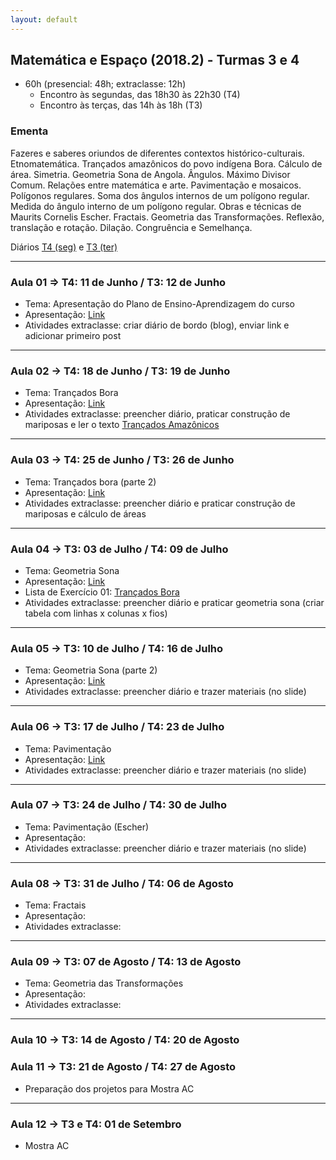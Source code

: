 ```yaml
---
layout: default
---
```


## Matemática e Espaço (2018.2) - Turmas 3 e 4
+ 60h (presencial: 48h; extraclasse: 12h)
  + Encontro às segundas, das 18h30 às 22h30 (T4)
  + Encontro às terças, das 14h às 18h (T3)

### Ementa
Fazeres e saberes oriundos de diferentes contextos histórico-culturais. Etnomatemática. Trançados amazônicos do povo indígena Bora. Cálculo de área. Simetria. Geometria Sona de Angola. Ângulos. Máximo Divisor Comum. Relações entre matemática e arte. Pavimentação e mosaicos. Polígonos regulares. Soma dos ângulos internos de um polígono regular. Medida do ângulo interno de um polígono regular. Obras e técnicas de Maurits Cornelis Escher. Fractais. Geometria das Transformações. Reflexão, translação e rotação. Dilação. Congruência e Semelhança.

Diários [T4 (seg)](https://docs.google.com/spreadsheets/d/1bFnRKRkbE44TQTRgdxqkLNxrGOlUUijVSy-07JJZ6Ms/edit?usp=sharing) e [T3 (ter)](https://docs.google.com/spreadsheets/d/1JFv5T_gZCs_wYqYmhdl9hpiooSWTyFVqRBJMPEuye-k/edit?usp=sharing)

---

### Aula 01 => T4: 11 de Junho / T3: 12 de Junho
+ Tema: Apresentação do Plano de Ensino-Aprendizagem do curso
+ Apresentação: [Link](https://www.dropbox.com/s/dw5s1sqxv7bj6gz/aula01-ME.pdf?dl=0)
+ Atividades extraclasse: criar diário de bordo (blog), enviar link e adicionar primeiro post
  
---

### Aula 02 -> T4: 18 de Junho / T3: 19 de Junho
+ Tema: Trançados Bora
+ Apresentação: [Link](https://www.dropbox.com/s/xe9y13v5dpcnlxa/aula02-ME.pdf?dl=0)
+ Atividades extraclasse: preencher diário, praticar construção de mariposas e ler o texto [Trançados Amazônicos](https://www.dropbox.com/s/1rbpe2i9h9vnflu/aula02-ME-TextoTran%C3%A7Amaz.pdf?dl=0)

---

### Aula 03 -> T4: 25 de Junho / T3: 26 de Junho
+ Tema: Trançados bora (parte 2)
+ Apresentação: [Link](https://www.dropbox.com/s/prr2nayfuaasyvu/aula03-ME.pdf?dl=0)
+ Atividades extraclasse: preencher diário e praticar construção de mariposas e cálculo de áreas

---

### Aula 04 -> T3: 03 de Julho / T4: 09 de Julho
+ Tema: Geometria Sona
+ Apresentação: [Link](https://www.dropbox.com/s/e00l4vhp4vu5ap0/aula04-ME.pdf?dl=0)
+ Lista de Exercício 01: [Trançados Bora](https://www.dropbox.com/s/5uhw0tvhrv6ywpu/Lista01.pdf?dl=0)
+ Atividades extraclasse: preencher diário e praticar geometria sona (criar tabela com linhas x colunas x fios)

---

### Aula 05 -> T3: 10 de Julho / T4: 16 de Julho
+ Tema: Geometria Sona (parte 2)
+ Apresentação: [Link](https://www.dropbox.com/s/waah3p2ern6kpyy/aula05-ME.pdf?dl=0)
+ Atividades extraclasse: preencher diário e trazer materiais (no slide)

---

### Aula 06 -> T3: 17 de Julho / T4: 23 de Julho
+ Tema: Pavimentação
+ Apresentação: [Link](https://www.dropbox.com/s/4fmje6f21jipepa/aula06-ME.pdf?dl=0)
+ Atividades extraclasse: preencher diário e trazer materiais (no slide)

---

### Aula 07 -> T3: 24 de Julho / T4: 30 de Julho
+ Tema: Pavimentação (Escher)
+ Apresentação: 
+ Atividades extraclasse: preencher diário e trazer materiais (no slide)

---

### Aula 08 -> T3: 31 de Julho / T4: 06 de Agosto
+ Tema: Fractais
+ Apresentação: 
+ Atividades extraclasse: 

---

### Aula 09 -> T3: 07 de Agosto / T4: 13 de Agosto
+ Tema: Geometria das Transformações
+ Apresentação: 
+ Atividades extraclasse: 

---

### Aula 10 -> T3: 14 de Agosto / T4: 20 de Agosto
### Aula 11 -> T3: 21 de Agosto / T4: 27 de Agosto
+ Preparação dos projetos para Mostra AC

---

### Aula 12 -> T3 e T4: 01 de Setembro
+ Mostra AC
